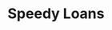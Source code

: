 ---
title: Speedy Loans
slug: speedy-loans
updated-on: '2024-05-30T13:44:31.749Z'
created-on: '2024-05-30T13:41:46.671Z'
published-on: '2024-05-30T13:54:32.469Z'
f_city-state-2:
- cms/city/twin-falls-id.md
- cms/city/green-bay-wi.md
f_locations:
- cms/payday-loan/speedy-loans-26841.md
- cms/payday-loan/speedy-loans-26842.md
- cms/payday-loan/speedy-loans-26843.md
- cms/payday-loan/speedy-loans-26844.md
f_states:
- cms/state/idaho.md
- cms/state/wisconsin.md
layout: '[company].html'
tags: company
---